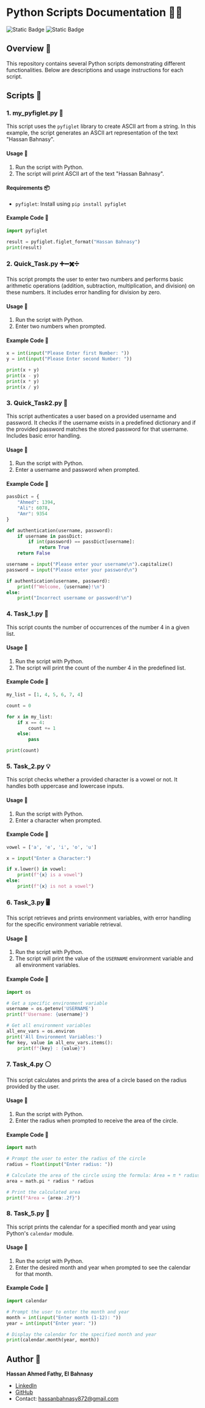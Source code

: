 # Python Scripts Documentation 📜🐍

 ![Static Badge](https://img.shields.io/badge/python-3.12.3-yellow?logo=python&logoColor=blue) ![Static Badge](https://img.shields.io/badge/Embedded%20Linux%20-Diploma-green?logo=Linux&logoColor=blue)

## Overview 🌟

This repository contains several Python scripts demonstrating different functionalities. Below are descriptions and usage instructions for each script.

## Scripts 📂

### 1. **my_pyfiglet.py** 🎨

This script uses the `pyfiglet` library to create ASCII art from a string. In this example, the script generates an ASCII art representation of the text "Hassan Bahnasy".

#### Usage 🚀

1. Run the script with Python.
2. The script will print ASCII art of the text "Hassan Bahnasy".

#### Requirements 📦

- `pyfiglet`: Install using `pip install pyfiglet`

#### Example Code 📝

```python
import pyfiglet

result = pyfiglet.figlet_format("Hassan Bahnasy")
print(result)
```

### 2. **Quick_Task.py** ➕➖✖️➗

This script prompts the user to enter two numbers and performs basic arithmetic operations (addition, subtraction, multiplication, and division) on these numbers. It includes error handling for division by zero.

#### Usage 🚀

1. Run the script with Python.
2. Enter two numbers when prompted.

#### Example Code 📝

```python
x = int(input("Please Enter first Number: "))
y = int(input("Please Enter second Number: "))

print(x + y)
print(x - y)
print(x * y)
print(x / y)
```

### 3. **Quick_Task2.py** 🔑

This script authenticates a user based on a provided username and password. It checks if the username exists in a predefined dictionary and if the provided password matches the stored password for that username. Includes basic error handling.

#### Usage 🚀

1. Run the script with Python.
2. Enter a username and password when prompted.

#### Example Code 📝

```python
passDict = {
    "Ahmed": 1394,
    "Ali": 6078,
    "Amr": 9354
}

def authentication(username, password):
    if username in passDict:
        if int(password) == passDict[username]:
            return True
    return False

username = input("Please enter your username\n").capitalize()
password = input("Please enter your password\n")

if authentication(username, password):
    print(f"Welcome, {username}!\n")
else:
    print("Incorrect username or password!\n")
```

### 4. **Task_1.py** 🔢

This script counts the number of occurrences of the number 4 in a given list.

#### Usage 🚀

1. Run the script with Python.
2. The script will print the count of the number 4 in the predefined list.

#### Example Code 📝

```python
my_list = [1, 4, 5, 6, 7, 4]

count = 0

for x in my_list:
    if x == 4:
        count += 1
    else:
        pass

print(count)
```

### 5. **Task_2.py** 💡

This script checks whether a provided character is a vowel or not. It handles both uppercase and lowercase inputs.

#### Usage 🚀

1. Run the script with Python.
2. Enter a character when prompted.

#### Example Code 📝

```python
vowel = ['a', 'e', 'i', 'o', 'u']

x = input("Enter a Character:")

if x.lower() in vowel:
    print(f"{x} is a vowel")
else:
    print(f"{x} is not a vowel")
```

### 6. **Task_3.py** 🖥️

This script retrieves and prints environment variables, with error handling for the specific environment variable retrieval.

#### Usage 🚀

1. Run the script with Python.
2. The script will print the value of the `USERNAME` environment variable and all environment variables.

#### Example Code 📝

```python
import os

# Get a specific environment variable
username = os.getenv('USERNAME')
print(f'Username: {username}')

# Get all environment variables
all_env_vars = os.environ
print('All Environment Variables:')
for key, value in all_env_vars.items():
    print(f"{key} : {value}")
```

### 7. **Task_4.py** ⚪

This script calculates and prints the area of a circle based on the radius provided by the user.

#### Usage 🚀

1. Run the script with Python.
2. Enter the radius when prompted to receive the area of the circle.

#### Example Code 📝

```python
import math

# Prompt the user to enter the radius of the circle
radius = float(input("Enter radius: "))

# Calculate the area of the circle using the formula: Area = π * radius^2
area = math.pi * radius * radius

# Print the calculated area
print(f"Area = {area:.2f}")
```

### 8. **Task_5.py** 📅

This script prints the calendar for a specified month and year using Python's `calendar` module.

#### Usage 🚀

1. Run the script with Python.
2. Enter the desired month and year when prompted to see the calendar for that month.

#### Example Code 📝

```python
import calendar

# Prompt the user to enter the month and year
month = int(input("Enter month (1-12): "))
year = int(input("Enter year: "))

# Display the calendar for the specified month and year
print(calendar.month(year, month))
```

## Author 👤

**Hassan Ahmed Fathy, El Bahnasy**  
- [LinkedIn](https://www.linkedin.com/in/hassanbahnasy/)  
- [GitHub](https://github.com/Bahnasy2001)  
- Contact: hassanbahnasy872@gmail.com